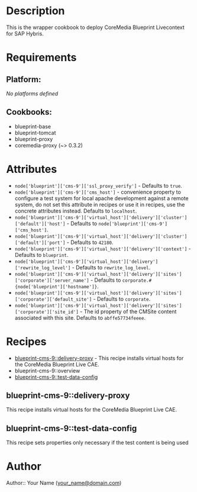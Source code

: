 # Description

This is the wrapper cookbook to deploy CoreMedia Blueprint
Livecontext for SAP Hybris.

# Requirements

## Platform:

*No platforms defined*

## Cookbooks:

* blueprint-base
* blueprint-tomcat
* blueprint-proxy
* coremedia-proxy (~> 0.3.2)

# Attributes

* `node['blueprint']['cms-9']['ssl_proxy_verify']` -  Defaults to `true`.
* `node['blueprint']['cms-9']['cms_host']` - convenience property to configure a test system for local apache development against a remote system, do not set this attribute in recipes or use it in recipes, use the concrete attributes instead. Defaults to `localhost`.
* `node['blueprint']['cms-9']['virtual_host']['delivery']['cluster']['default']['host']` -  Defaults to `node['blueprint']['cms-9']['cms_host']`.
* `node['blueprint']['cms-9']['virtual_host']['delivery']['cluster']['default']['port']` -  Defaults to `42180`.
* `node['blueprint']['cms-9']['virtual_host']['delivery']['context']` -  Defaults to `blueprint`.
* `node['blueprint']['cms-9']['virtual_host']['delivery']['rewrite_log_level']` -  Defaults to `rewrite_log_level`.
* `node['blueprint']['cms-9']['virtual_host']['delivery']['sites']['corporate']['server_name']` -  Defaults to `corporate.#{node['blueprint']['hostname']}`.
* `node['blueprint']['cms-9']['virtual_host']['delivery']['sites']['corporate']['default_site']` -  Defaults to `corporate`.
* `node['blueprint']['cms-9']['virtual_host']['delivery']['sites']['corporate']['site_id']` - The id property of the CMSite content associated with this site. Defaults to `abffe57734feeee`.

# Recipes

* [blueprint-cms-9::delivery-proxy](#blueprint-cms-9delivery-proxy) - This recipe installs virtual hosts for the CoreMedia Blueprint Live CAE.
* blueprint-cms-9::overview
* [blueprint-cms-9::test-data-config](#blueprint-cms-9test-data-config)

## blueprint-cms-9::delivery-proxy

This recipe installs virtual hosts for the CoreMedia Blueprint Live CAE.

## blueprint-cms-9::test-data-config

This recipe sets properties only necessary if the test content is being used

# Author

Author:: Your Name (<your_name@domain.com>)
